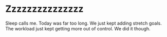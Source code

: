 Zzzzzzzzzzzzzzz
===============

Sleep calls me. Today was far too long. We just kept adding stretch goals. The workload just kept getting more out of control. We did it though.
